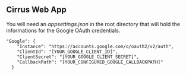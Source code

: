 ## Cirrus Web App

You will need an *appsettings.json* in the root directory that will hold the informations for the Google OAuth credentials.

```
"Google": {
    "Instance": "https://accounts.google.com/o/oauth2/v2/auth",
    "ClientId": "[YOUR_GOOGLE_CLIENT_ID]",
    "ClientSecret": "[YOUR_GOOGLE_CLIENT_SECRET]",
    "CallbackPath": "[YOUR_CONFIGURED_GOOGLE_CALLBACKPATH]"
  }
```
